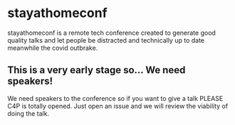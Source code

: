# stayathomeconf

stayathomeconf is a remote tech conference created to generate good quality talks and let people be distracted and technically up to date meanwhile the covid outbrake.



## This is a very early stage so... We need speakers!

We need speakers to the conference so if you want to give a talk PLEASE C4P is totally opened. Just open an issue and we will review the viability of doing the talk.
